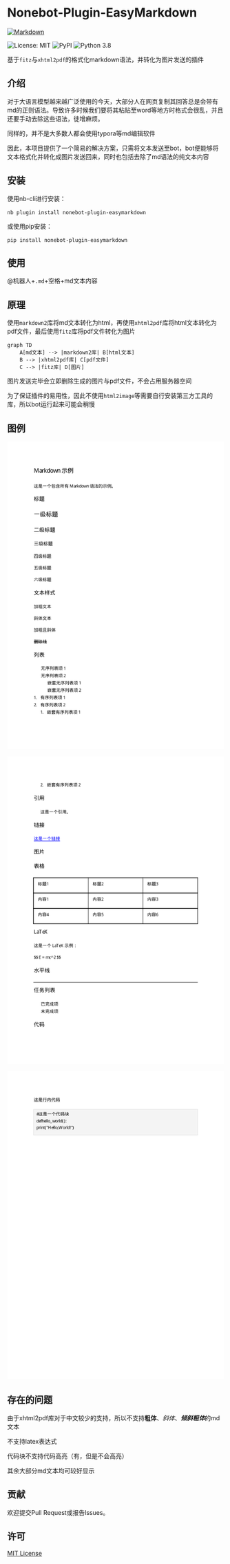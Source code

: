 # Nonebot-Plugin-EasyMarkdown

[![Markdown](https://img.shields.io/badge/Markdown-000000?style=for-the-badge&logo=markdown&logoColor=white)](https://daringfireball.net/projects/markdown/)

![License: MIT](https://img.shields.io/badge/License-MIT-yellow)
![PyPI](https://img.shields.io/badge/PyPI-blue)
![Python 3.8](https://img.shields.io/badge/Python-3.8-blue)


基于`fitz`与`xhtml2pdf`的格式化markdown语法，并转化为图片发送的插件

## 介绍
对于大语言模型越来越广泛使用的今天，大部分人在网页复制其回答总是会带有md的正则语法。导致许多时候我们要将其粘贴至word等地方时格式会很乱，并且还要手动去除这些语法，徒增麻烦。

同样的，并不是大多数人都会使用typora等md编辑软件

因此，本项目提供了一个简易的解决方案，只需将文本发送至bot，bot便能够将文本格式化并转化成图片发送回来，同时也包括去除了md语法的纯文本内容

## 安装

使用nb-cli进行安装：

```
nb plugin install nonebot-plugin-easymarkdown
```

或使用pip安装：

```
pip install nonebot-plugin-easymarkdown
```

## 使用

@机器人+``.md``+空格+md文本内容

## 原理

使用``markdown2``库将md文本转化为html，再使用``xhtml2pdf``库将html文本转化为pdf文件，最后使用``fitz``库将pdf文件转化为图片

```mermaid
graph TD
    A[md文本] --> |markdown2库| B[html文本]
    B --> |xhtml2pdf库| C[pdf文件]
    C --> |fitz库| D[图片]
```

图片发送完毕会立即删除生成的图片与pdf文件，不会占用服务器空间

为了保证插件的易用性，因此不使用``html2image``等需要自行安装第三方工具的库，所以bot运行起来可能会稍慢

## 图例

![output_page_1](src/output_page_1.png)

![output_page_2](src/output_page_2.png)

![output_page_3](src/output_page_3.png)

## 存在的问题

由于xhtml2pdf库对于中文较少的支持，所以不支持**粗体**、*斜体*、***倾斜粗体***的md文本

不支持latex表达式

代码块不支持代码高亮（有，但是不会高亮）

其余大部分md文本均可较好显示

## 贡献
欢迎提交Pull Request或报告Issues。

## 许可
[MIT License](LICENSE) 